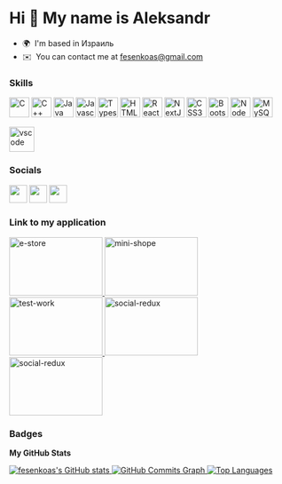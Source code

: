 Hi 👋 My name is Aleksandr
==========================
*   🌍  I'm based in Израиль
*   ✉️  You can contact me at [fesenkoas@gmail.com](mailto:fesenkoas@gmail.com)
### Skills<p align="left">
<a href="https://docs.microsoft.com/en-us/cpp/?view=msvc-170" target="_blank" rel="noreferrer"><img src="https://raw.githubusercontent.com/danielcranney/readme-generator/main/public/icons/skills/c-colored.svg" width="36" height="36" alt="C" /></a>
                                <a href="https://docs.microsoft.com/en-us/cpp/?view=msvc-170" target="_blank" rel="noreferrer"><img src="https://raw.githubusercontent.com/danielcranney/readme-generator/main/public/icons/skills/cplusplus-colored.svg" width="36" height="36" alt="C++" /></a>
                                <a href="https://www.oracle.com/java/" target="_blank" rel="noreferrer"><img src="https://raw.githubusercontent.com/danielcranney/readme-generator/main/public/icons/skills/java-colored.svg" width="36" height="36" alt="Java" /></a>
                                <a href="https://www.javascript.com/" target="_blank" rel="noreferrer"><img src="https://raw.githubusercontent.com/danielcranney/readme-generator/main/public/icons/skills/javascript-colored.svg" width="36" height="36" alt="Javascript" /></a>
                                <a href="https://www.typescriptlang.org/" target="_blank" rel="noreferrer"><img src="https://raw.githubusercontent.com/danielcranney/readme-generator/main/public/icons/skills/typescript-colored.svg" width="36" height="36" alt="Typescript" /></a>
                                <a href="https://developer.mozilla.org/en-US/docs/Glossary/HTML5" target="_blank" rel="noreferrer"><img src="https://raw.githubusercontent.com/danielcranney/readme-generator/main/public/icons/skills/html5-colored.svg" width="36" height="36" alt="HTML5" /></a>
                                <a href="https://reactjs.org/" target="_blank" rel="noreferrer"><img src="https://raw.githubusercontent.com/danielcranney/readme-generator/main/public/icons/skills/react-colored.svg" width="36" height="36" alt="React" /></a>
                                <a href="https://nextjs.org/docs" target="_blank" rel="noreferrer"><img src="https://raw.githubusercontent.com/danielcranney/readme-generator/main/public/icons/skills/nextjs-colored-dark.svg" width="36" height="36" alt="NextJs" /></a>
                                <a href="https://www.w3.org/TR/CSS/#css" target="_blank" rel="noreferrer"><img src="https://raw.githubusercontent.com/danielcranney/readme-generator/main/public/icons/skills/css3-colored.svg" width="36" height="36" alt="CSS3" /></a>
                                <a href="https://getbootstrap.com/" target="_blank" rel="noreferrer"><img src="https://raw.githubusercontent.com/danielcranney/readme-generator/main/public/icons/skills/bootstrap-colored.svg" width="36" height="36" alt="Bootstrap" /></a>
                                <a href="https://nodejs.org/en/" target="_blank" rel="noreferrer"><img src="https://raw.githubusercontent.com/danielcranney/readme-generator/main/public/icons/skills/nodejs-colored.svg" width="36" height="36" alt="NodeJS" /></a>
                                <a href="https://www.mysql.com/" target="_blank" rel="noreferrer"><img src="https://raw.githubusercontent.com/danielcranney/readme-generator/main/public/icons/skills/mysql-colored.svg" width="36" height="36" alt="MySQL" /></a></p>
                                <img src=" https://cdn.jsdelivr.net/gh/devicons/devicon/icons/vscode/ vscode-original.svg " alt="vscode" width="45" height="45"/>
                    
### Socials
                  
                  
 <p align="left">
<a href="https://www.facebook.com/fesenkoas" target="_blank" rel="noreferrer"><img src="https://raw.githubusercontent.com/danielcranney/readme-generator/main/public/icons/socials/facebook.svg" width="32" height="32" /></a> <a href="https://www.github.com/fesenkoas" target="_blank" rel="noreferrer"><img src="https://raw.githubusercontent.com/danielcranney/readme-generator/main/public/icons/socials/github-dark.svg" width="32" height="32" /></a> <a href="https://www.linkedin.com/in/aleksandr-fesenko-b956a5190" target="_blank" rel="noreferrer"><img src="https://raw.githubusercontent.com/danielcranney/readme-generator/main/public/icons/socials/linkedin.svg" width="32" height="32" /></a>
</p>

### Link to my application
<p align="left">
 <a href="https://tangerine-torrone-44bc78.netlify.app" target="_blank" rel="noreferrer">
   <img src="https://screenshot-proxy.netlify.app/f_jpg,w_336/https://d33wubrfki0l68.cloudfront.net/635167785a9b0e5d9e8ee507/screenshot_2022-10-20-15-22-41-0000.png" alt="e-store" width="168" height="105" loading="lazy" class="tw-align-top">
  </a>

 <a href="https://profound-daffodil-d87fe8.netlify.app" target="_blank" rel="noreferrer">
   <img src="https://screenshot-proxy.netlify.app/f_jpg,w_336/https://d33wubrfki0l68.cloudfront.net/63516265351ffb4928c6e09b/screenshot_2022-10-20-15-00-37-0000.png" alt="mini-shope" width="168" height="105" loading="lazy" class="tw-align-top"
        ></a>

 <a href="https://dynamic-gumption-16e778.netlify.app" target="_blank" rel="noreferrer">
   <img src="https://screenshot-proxy.netlify.app/f_jpg,w_336/https://d33wubrfki0l68.cloudfront.net/63515f6e8e555a484b9a1e19/screenshot_2022-10-20-14-47-57-0000.png" alt="test-work" width="168" height="105" loading="lazy" class="tw-align-top">
  </a>

<a href="https://social-redux-2022.netlify.app" target="_blank" rel="noreferrer">
  <img src="https://screenshot-proxy.netlify.app/f_jpg,w_336/https://d33wubrfki0l68.cloudfront.net/63519fb79f5e7a0009f91714/screenshot_2022-10-20-19-21-55-0000.png" alt="social-redux" width="168" height="105" loading="lazy" class="tw-align-top">
  </a>
  
  <a href="https://polite-fudge-6f3e51.netlify.app/" target="_blank" rel="noreferrer">
  <img src="https://screenshot-proxy.netlify.app/f_jpg,w_336/https://d33wubrfki0l68.cloudfront.net/635a85231774030008284d1a/screenshot_2022-10-27-13-19-01-0000.png" alt="social-redux" width="168" height="105" loading="lazy" class="tw-align-top">
  </a>
</p>


### Badges


<b>My GitHub Stats</b>


<a href="http://www.github.com/fesenkoas"><img src="https://github-readme-stats.vercel.app/api?username=fesenkoas&show_icons=true&hide=&count_private=true&title_color=0891b2&text_color=ffffff&icon_color=0891b2&bg_color=1c1917&hide_border=true&show_icons=true" alt="fesenkoas's GitHub stats" />
</a>
<a href="http://www.github.com/fesenkoas"><img src="https://activity-graph.herokuapp.com/graph?username=fesenkoas&bg_color=1c1917&color=ffffff&line=0891b2&point=ffffff&area_color=1c1917&area=true&hide_border=true&custom_title=GitHub%20Commits%20Graph" alt="GitHub Commits Graph" />
</a>
<a href="https://github.com/fesenkoas" align="left">
  <img src="https://github-readme-stats.vercel.app/api/top-langs/?username=fesenkoas&langs_count=10&title_color=0891b2&text_color=ffffff&icon_color=0891b2&bg_color=1c1917&hide_border=true&locale=en&custom_title=Top%20%Languages" alt="Top Languages" />
</a>
